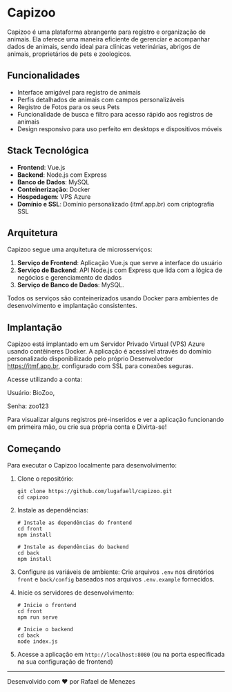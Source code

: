 # Capizoo

Capizoo é uma plataforma abrangente para registro e organização de animais. Ela oferece uma maneira eficiente de gerenciar e acompanhar dados de animais, sendo ideal para clínicas veterinárias, abrigos de animais, proprietários de pets e zoologicos.

## Funcionalidades

- Interface amigável para registro de animais
- Perfis detalhados de animais com campos personalizáveis
- Registro de Fotos para os seus Pets
- Funcionalidade de busca e filtro para acesso rápido aos registros de animais
- Design responsivo para uso perfeito em desktops e dispositivos móveis

## Stack Tecnológica

- **Frontend**: Vue.js
- **Backend**: Node.js com Express
- **Banco de Dados**: MySQL
- **Conteinerização**: Docker
- **Hospedagem**: VPS Azure
- **Domínio e SSL**: Domínio personalizado (itmf.app.br) com criptografia SSL

## Arquitetura

Capizoo segue uma arquitetura de microsserviços:

1. **Serviço de Frontend**: Aplicação Vue.js que serve a interface do usuário
2. **Serviço de Backend**: API Node.js com Express que lida com a lógica de negócios e gerenciamento de dados
3. **Serviço de Banco de Dados**: MySQL.

Todos os serviços são conteinerizados usando Docker para ambientes de desenvolvimento e implantação consistentes.

## Implantação

Capizoo está implantado em um Servidor Privado Virtual (VPS) Azure usando contêineres Docker. A aplicação é acessível através do domínio personalizado disponibilizado pelo próprio Desenvolvedor https://itmf.app.br, configurado com SSL para conexões seguras.

Acesse utilizando a conta:

Usuário: BioZoo,

Senha: zoo123

Para visualizar alguns registros pré-inseridos e ver a aplicação funcionando em primeira mão, ou crie sua própria conta e Divirta-se!

## Começando

Para executar o Capizoo localmente para desenvolvimento:

1. Clone o repositório:
   ```
   git clone https://github.com/lugafaell/capizoo.git
   cd capizoo
   ```

2. Instale as dependências:
   ```
   # Instale as dependências do frontend
   cd front
   npm install

   # Instale as dependências do backend
   cd back
   npm install
   ```

3. Configure as variáveis de ambiente:
   Crie arquivos `.env` nos diretórios `front` e `back/config` baseados nos arquivos `.env.example` fornecidos.

4. Inicie os servidores de desenvolvimento:
   ```
   # Inicie o frontend
   cd front
   npm run serve

   # Inicie o backend
   cd back
   node index.js
   ```

5. Acesse a aplicação em `http://localhost:8080` (ou na porta especificada na sua configuração de frontend)


---

Desenvolvido com ❤️ por Rafael de Menezes
